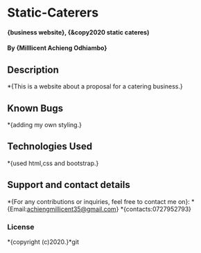 # Static-Caterers
#### {business website}, {&copy2020 static cateres)
#### By **{Milllicent Achieng Odhiambo}**
## Description
*{This is a website about a proposal for a catering business.}
## Known Bugs
*{adding my own styling.}
## Technologies Used
*{used html,css and bootstrap.}
## Support and contact details
*{For any contributions or inquiries, feel free to contact me on}:
*{Email:achiengmillicent35@gmail.com}
*{contacts:0727952793}
### License
*{copyright (c)2020.}*git
  
